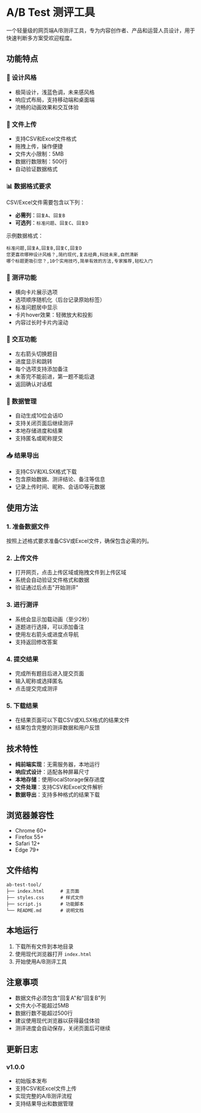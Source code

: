 # A/B Test 测评工具

一个轻量级的网页端A/B测评工具，专为内容创作者、产品和运营人员设计，用于快速判断多方案受欢迎程度。

## 功能特点

### 🎨 设计风格
- 极简设计，浅蓝色调，未来感风格
- 响应式布局，支持移动端和桌面端
- 流畅的动画效果和交互体验

### 📁 文件上传
- 支持CSV和Excel文件格式
- 拖拽上传，操作便捷
- 文件大小限制：5MB
- 数据行数限制：500行
- 自动验证数据格式

### 📊 数据格式要求
CSV/Excel文件需要包含以下列：
- **必需列**：`回复A`、`回复B`
- **可选列**：`标准问题`、`回复C`、`回复D`

示例数据格式：
```csv
标准问题,回复A,回复B,回复C,回复D
您更喜欢哪种设计风格？,简约现代,复古经典,科技未来,自然清新
哪个标题更吸引您？,10个实用技巧,简单有效的方法,专家推荐,轻松入门
```

### 🎯 测评功能
- 横向卡片展示选项
- 选项顺序随机化（后台记录原始标签）
- 标准问题居中显示
- 卡片hover效果：轻微放大和投影
- 内容过长时卡片内滚动

### 📝 交互功能
- 左右箭头切换题目
- 进度显示和跳转
- 每个选项支持添加备注
- 未答完不能前进，第一题不能后退
- 返回确认对话框

### 💾 数据管理
- 自动生成10位会话ID
- 支持关闭页面后继续测评
- 本地存储进度和结果
- 支持匿名或昵称提交

### 📥 结果导出
- 支持CSV和XLSX格式下载
- 包含原始数据、测评结论、备注等信息
- 记录上传时间、昵称、会话ID等元数据

## 使用方法

### 1. 准备数据文件
按照上述格式要求准备CSV或Excel文件，确保包含必需的列。

### 2. 上传文件
- 打开网页，点击上传区域或拖拽文件到上传区域
- 系统会自动验证文件格式和数据
- 验证通过后点击"开始测评"

### 3. 进行测评
- 系统会显示加载动画（至少2秒）
- 逐题进行选择，可以添加备注
- 使用左右箭头或进度点导航
- 支持返回修改答案

### 4. 提交结果
- 完成所有题目后进入提交页面
- 输入昵称或选择匿名
- 点击提交完成测评

### 5. 下载结果
- 在结果页面可以下载CSV或XLSX格式的结果文件
- 结果包含完整的测评数据和用户反馈

## 技术特性

- **纯前端实现**：无需服务器，本地运行
- **响应式设计**：适配各种屏幕尺寸
- **本地存储**：使用localStorage保存进度
- **文件处理**：支持CSV和Excel文件解析
- **数据导出**：支持多种格式的结果下载

## 浏览器兼容性

- Chrome 60+
- Firefox 55+
- Safari 12+
- Edge 79+

## 文件结构

```
ab-test-tool/
├── index.html      # 主页面
├── styles.css      # 样式文件
├── script.js       # 功能脚本
└── README.md       # 说明文档
```

## 本地运行

1. 下载所有文件到本地目录
2. 使用现代浏览器打开 `index.html`
3. 开始使用A/B测评工具

## 注意事项

- 数据文件必须包含"回复A"和"回复B"列
- 文件大小不能超过5MB
- 数据行数不能超过500行
- 建议使用现代浏览器以获得最佳体验
- 测评进度会自动保存，关闭页面后可继续

## 更新日志

### v1.0.0
- 初始版本发布
- 支持CSV和Excel文件上传
- 实现完整的A/B测评流程
- 支持结果导出和数据管理

